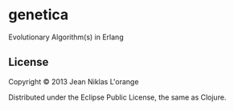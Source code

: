 # genetica

Evolutionary Algorithm(s) in Erlang

## License
Copyright © 2013 Jean Niklas L'orange

Distributed under the Eclipse Public License, the same as Clojure.
